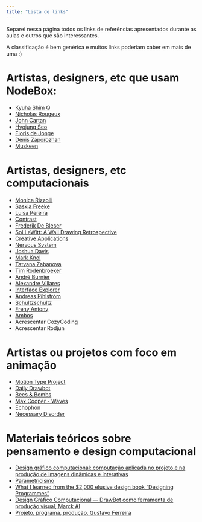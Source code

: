 ```yaml
---
title: "Lista de links"
---
```


Separei nessa página todos os links de referências apresentados durante as aulas e outros que são interessantes.

A classificação é bem genérica e muitos links poderiam caber em mais de uma :)

# Artistas, designers, etc que usam NodeBox:
- [Kyuha Shim Q](http://code-type.com/)
- [Nicholas Rougeux](https://www.c82.net)
- [John Cartan](https://www.instagram.com/john.cartan/)
- [Hyojung Seo](https://www.instagram.com/seohyo/)
- [Floris de Jonge](https://www.instagram.com/dejongefloris/)
- [Denis Zaporozhan](https://www.instagram.com/peaceful_data/)
- [Muskeen](https://www.instagram.com/muskart__/)

# Artistas, designers, etc computacionais
- [Monica Rizzolli](https://cargocollective.com/monicarizzolli)
- [Saskia Freeke](http://sasj.nl/)
- [Luisa Pereira](http://www.luisapereira.net/)
- [Contrast](https://contrast.parts/)
- [Frederik De Bleser](https://www.enigmeta.com)
- [Sol LeWitt: A Wall Drawing Retrospective](https://massmoca.org/sol-lewitt/)
- [Creative Applications](www.creativeapplications.net)
- [Nervous System](https://n-e-r-v-o-u-s.com/)
- [Joshua Davis](https://joshuadavis.com/)
- [Mark Knol](https://www.flickr.com/photos/markknol)
- [Tatyana Zabanova](https://www.deviantart.com/tatasz)
- [Tim Rodenbroeker](https://www.instagram.com/tim_rodenbroeker/)
- [André Burnier](https://www.instagram.com/burnier/)
- [Alexandre Villares](https://www.instagram.com/a_b_a_villares/)
- [Interface Explorer](https://www.instagram.com/interface_explorer/)
- [Andreas Pihlström](https://www.instagram.com/suprb/)
- [Schultzschultz](https://www.instagram.com/schultzschultzgrafik/)
- [Freny Antony](https://www.instagram.com/procedural.disarray/)
- [Ambos](http://ambos.art.br/)
- Acrescentar CozyCoding
- Acrescentar Rodjun



# Artistas ou projetos com foco em animação
- [Motion Type Project](https://motiontypeproject.com/)
- [Daily Drawbot](https://twitter.com/drawbotapp)
- [Bees & Bombs](https://beesandbombs.tumblr.com/)
- [Max Cooper - Waves](https://vimeo.com/178612704)
- [Echophon](http://echophon.tumblr.com/)
- [Necessary Disorder](https://necessary-disorder.tumblr.com)

# Materiais teóricos sobre pensamento e design computacional
- [Design gráfico computacional: computação aplicada no projeto e na produção de imagens dinâmicas e interativas](https://www.teses.usp.br/teses/disponiveis/16/16134/tde-12092014-122450/pt-br.php)
- [Parametricismo](http://parametricismo.blogspot.com/)
- [What I learned from the $2,000 elusive design book “Designing Programmes”](https://medium.com/svilenk/what-i-learned-from-the-2-000-elusive-design-book-designing-programmes-f518faefcf4b)
- [Design  Gráfico  Computacional — DrawBot  como  ferramenta  de  produção visual, Marck Al](https://files.cercomp.ufg.br/weby/up/777/o/18_drawbot.pdf)
- [Projeto, programa, produção. Gustavo Ferreira](http://hipertipo.com/presentations/projeto-programa-producao.html)






